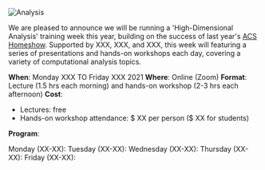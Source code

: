 ![Analysis](https://raw.githubusercontent.com/tomashhurst/tomashhurst.github.io/master/images/Clusters%20wide.png)

We are pleased to announce we will be running a 'High-Dimensional Analysis' training week this year, building on the success of last year's [ACS Homeshow](). Supported by XXX, XXX, and XXX, this week will featuring a series of presentations and hands-on workshops each day, covering a variety of computational analysis topics.

**When**: Monday XXX TO Friday XXX 2021
**Where**: Online (Zoom)
**Format**: Lecture (1.5 hrs each morning) and hands-on workshop (2-3 hrs each afternoon)
**Cost**: 
- Lectures: free
- Hands-on workshop attendance: $ XX per person ($ XX for students)

**Program**:

Monday (XX-XX):
Tuesday (XX-XX):
Wednesday (XX-XX):
Thursday (XX-XX):
Friday (XX-XX):
